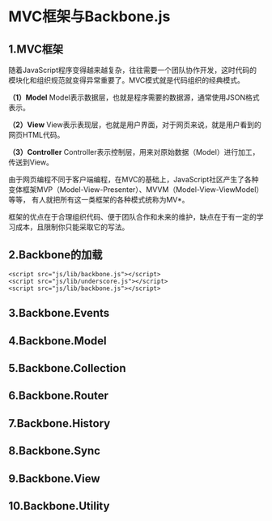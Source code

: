 # MVC框架与Backbone.js

## 1.MVC框架
随着JavaScript程序变得越来越复杂，往往需要一个团队协作开发，这时代码的模块化和组织规范就变得异常重要了。MVC模式就是代码组织的经典模式。

**（1）Model**
Model表示数据层，也就是程序需要的数据源，通常使用JSON格式表示。

**（2）View**
View表示表现层，也就是用户界面，对于网页来说，就是用户看到的网页HTML代码。

**（3）Controller**
Controller表示控制层，用来对原始数据（Model）进行加工，传送到View。

由于网页编程不同于客户端编程，在MVC的基础上，JavaScript社区产生了各种变体框架MVP（Model-View-Presenter）、MVVM（Model-View-ViewModel）等等，
有人就把所有这一类框架的各种模式统称为MV*。

框架的优点在于合理组织代码、便于团队合作和未来的维护，缺点在于有一定的学习成本，且限制你只能采取它的写法。

## 2.Backbone的加载

```
<script src="js/lib/backbone.js"></script>
<script src="js/lib/underscore.js"></script>
<script src="js/lib/backbone.js"></script>
```

## 3.Backbone.Events

## 4.Backbone.Model

## 5.Backbone.Collection

## 6.Backbone.Router

## 7.Backbone.History

## 8.Backbone.Sync

## 9.Backbone.View

## 10.Backbone.Utility




